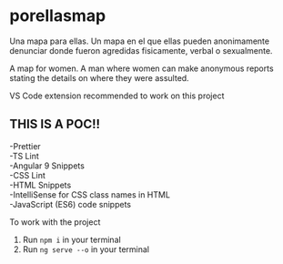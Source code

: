 # porellasmap

Una mapa para ellas. Un mapa en el que ellas pueden anonimamente denunciar donde fueron agredidas fisicamente, verbal o sexualmente.


A map for women. A man where women can make anonymous reports stating the details on where they were assulted.

VS Code extension recommended to work on this project

## THIS IS A POC!!

-Prettier
<br/>
-TS Lint
<br/>
-Angular 9 Snippets
<br/>
-CSS Lint
<br/>
-HTML Snippets
<br/>
-IntelliSense for CSS class names in HTML
<br/>
-JavaScript (ES6) code snippets


To work with the project

1) Run ```npm i``` in your terminal
2) Run ```ng serve --o``` in your terminal
